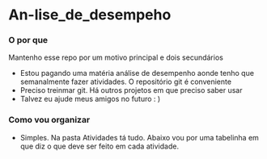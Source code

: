 # An-lise_de_desempeho

### O por que

Mantenho esse repo por um motivo principal e dois secundários

* Estou pagando uma matéria análise de desempenho aonde tenho que semanalmente fazer atividades. O repositório git é conveniente
* Preciso treinmar git. Há outros projetos em que preciso saber usar
* Talvez eu ajude meus amigos no futuro : )

### Como vou organizar

* Simples. Na pasta Atividades tá tudo. Abaixo vou por uma tabelinha em que diz o que deve ser feito em cada atividade.